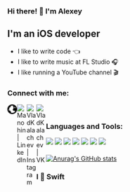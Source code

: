 ### Hi there! 👋  I'm Alexey

## I'm an iOS developer

- I like to write code 👈
- I like to write music at FL Studio 🎧
- I like running a YouTube channel 🎬


### Connect with me:

[<img align="left" alt="Manohin" width="22px" src="https://raw.githubusercontent.com/iconic/open-iconic/master/svg/globe.svg" />][website]
[<img align="left" alt="Manohin | LinkedIn" width="22px" src="https://cdn.jsdelivr.net/npm/simple-icons@v3/icons/linkedin.svg" />][linkedin]
[<img align="left" alt="VladKalachev | Instagram" width="22px" src="https://cdn.jsdelivr.net/npm/simple-icons@v3/icons/instagram.svg" />][instagram]
[<img align="left" alt="VladKalachev | VK" width="22px" src="https://cdn.jsdelivr.net/npm/simple-icons@v3/icons/vk.svg" />][vk]

<br />

[website]: http://www.manohin.ru/
[linkedin]: https://www.linkedin.com/in/manohin//
[instagram]: https://www.instagram.com/amanohin/
[vk]: https://vk.com/manohin



### Languages and Tools:

<img src="https://img.shields.io/badge/Swift-white?style=for-the-badge&logo=Swift&logoColor=orange"/> <img src="https://img.shields.io/badge/Xcode-white?style=for-the-badge&logo=Xcode&logoColor=blue"/> <img src="https://img.shields.io/badge/SwiftUI-white?style=for-the-badge&logo=swift&logoColor=blue"/> <img src="https://img.shields.io/badge/JSON-white?style=for-the-badge&logo=JSON&logoColor=black"/> <img src="https://img.shields.io/badge/iOS-white?style=for-the-badge&logo=ios&logoColor=red"/> <img src="https://img.shields.io/badge/Git-white?style=for-the-badge&logo=git&logoColor=orange"/> <img src="https://img.shields.io/badge/CocoaPods-white?style=for-the-badge&logo=CocoaPods&logoColor=red"/>

####

[![Anurag's GitHub stats](https://github-readme-stats.vercel.app/api?username=manohin)](https://github.com/anuraghazra&show_icons=true/github-readme-stats)

### I 💙 Swift

